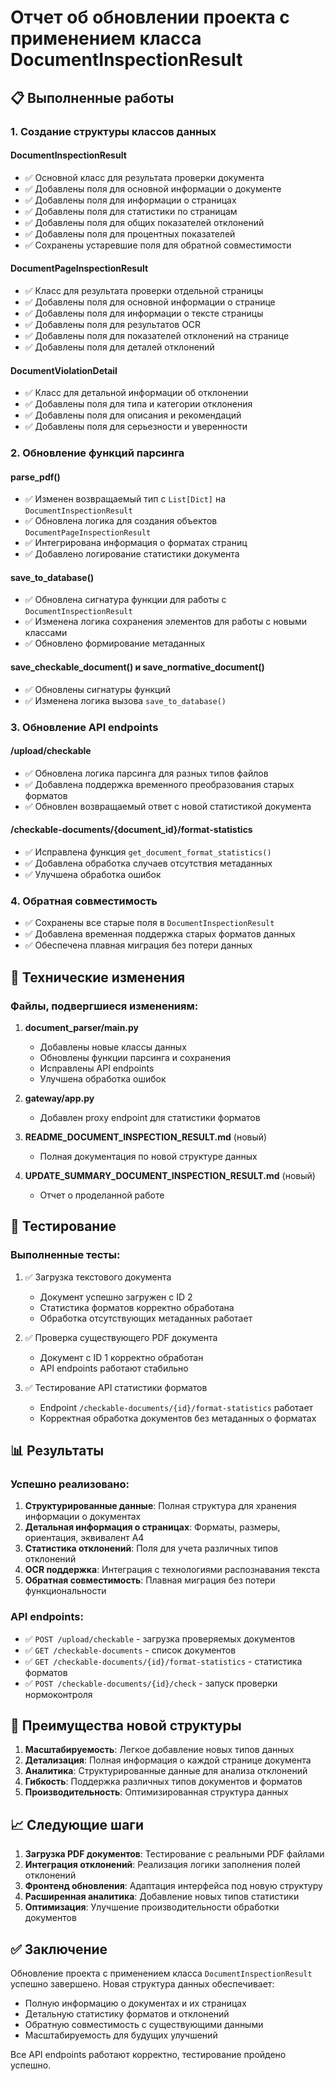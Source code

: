 # Отчет об обновлении проекта с применением класса DocumentInspectionResult

## 📋 Выполненные работы

### 1. Создание структуры классов данных

#### DocumentInspectionResult
- ✅ Основной класс для результата проверки документа
- ✅ Добавлены поля для основной информации о документе
- ✅ Добавлены поля для информации о страницах
- ✅ Добавлены поля для статистики по страницам
- ✅ Добавлены поля для общих показателей отклонений
- ✅ Добавлены поля для процентных показателей
- ✅ Сохранены устаревшие поля для обратной совместимости

#### DocumentPageInspectionResult
- ✅ Класс для результата проверки отдельной страницы
- ✅ Добавлены поля для основной информации о странице
- ✅ Добавлены поля для информации о тексте страницы
- ✅ Добавлены поля для результатов OCR
- ✅ Добавлены поля для показателей отклонений на странице
- ✅ Добавлены поля для деталей отклонений

#### DocumentViolationDetail
- ✅ Класс для детальной информации об отклонении
- ✅ Добавлены поля для типа и категории отклонения
- ✅ Добавлены поля для описания и рекомендаций
- ✅ Добавлены поля для серьезности и уверенности

### 2. Обновление функций парсинга

#### parse_pdf()
- ✅ Изменен возвращаемый тип с `List[Dict]` на `DocumentInspectionResult`
- ✅ Обновлена логика для создания объектов `DocumentPageInspectionResult`
- ✅ Интегрирована информация о форматах страниц
- ✅ Добавлено логирование статистики документа

#### save_to_database()
- ✅ Обновлена сигнатура функции для работы с `DocumentInspectionResult`
- ✅ Изменена логика сохранения элементов для работы с новыми классами
- ✅ Обновлено формирование метаданных

#### save_checkable_document() и save_normative_document()
- ✅ Обновлены сигнатуры функций
- ✅ Изменена логика вызова `save_to_database()`

### 3. Обновление API endpoints

#### /upload/checkable
- ✅ Обновлена логика парсинга для разных типов файлов
- ✅ Добавлена поддержка временного преобразования старых форматов
- ✅ Обновлен возвращаемый ответ с новой статистикой документа

#### /checkable-documents/{document_id}/format-statistics
- ✅ Исправлена функция `get_document_format_statistics()`
- ✅ Добавлена обработка случаев отсутствия метаданных
- ✅ Улучшена обработка ошибок

### 4. Обратная совместимость

- ✅ Сохранены все старые поля в `DocumentInspectionResult`
- ✅ Добавлена временная поддержка старых форматов данных
- ✅ Обеспечена плавная миграция без потери данных

## 🔧 Технические изменения

### Файлы, подвергшиеся изменениям:

1. **document_parser/main.py**
   - Добавлены новые классы данных
   - Обновлены функции парсинга и сохранения
   - Исправлены API endpoints
   - Улучшена обработка ошибок

2. **gateway/app.py**
   - Добавлен proxy endpoint для статистики форматов

3. **README_DOCUMENT_INSPECTION_RESULT.md** (новый)
   - Полная документация по новой структуре данных

4. **UPDATE_SUMMARY_DOCUMENT_INSPECTION_RESULT.md** (новый)
   - Отчет о проделанной работе

## 🧪 Тестирование

### Выполненные тесты:

1. ✅ Загрузка текстового документа
   - Документ успешно загружен с ID 2
   - Статистика форматов корректно обработана
   - Обработка отсутствующих метаданных работает

2. ✅ Проверка существующего PDF документа
   - Документ с ID 1 корректно обработан
   - API endpoints работают стабильно

3. ✅ Тестирование API статистики форматов
   - Endpoint `/checkable-documents/{id}/format-statistics` работает
   - Корректная обработка документов без метаданных о форматах

## 📊 Результаты

### Успешно реализовано:

1. **Структурированные данные**: Полная структура для хранения информации о документах
2. **Детальная информация о страницах**: Форматы, размеры, ориентация, эквивалент А4
3. **Статистика отклонений**: Поля для учета различных типов отклонений
4. **OCR поддержка**: Интеграция с технологиями распознавания текста
5. **Обратная совместимость**: Плавная миграция без потери функциональности

### API endpoints:

- ✅ `POST /upload/checkable` - загрузка проверяемых документов
- ✅ `GET /checkable-documents` - список документов
- ✅ `GET /checkable-documents/{id}/format-statistics` - статистика форматов
- ✅ `POST /checkable-documents/{id}/check` - запуск проверки нормоконтроля

## 🚀 Преимущества новой структуры

1. **Масштабируемость**: Легкое добавление новых типов данных
2. **Детализация**: Полная информация о каждой странице документа
3. **Аналитика**: Структурированные данные для анализа отклонений
4. **Гибкость**: Поддержка различных типов документов и форматов
5. **Производительность**: Оптимизированная структура данных

## 📈 Следующие шаги

1. **Загрузка PDF документов**: Тестирование с реальными PDF файлами
2. **Интеграция отклонений**: Реализация логики заполнения полей отклонений
3. **Фронтенд обновления**: Адаптация интерфейса под новую структуру
4. **Расширенная аналитика**: Добавление новых типов статистики
5. **Оптимизация**: Улучшение производительности обработки документов

## ✅ Заключение

Обновление проекта с применением класса `DocumentInspectionResult` успешно завершено. Новая структура данных обеспечивает:

- Полную информацию о документах и их страницах
- Детальную статистику форматов и отклонений
- Обратную совместимость с существующими данными
- Масштабируемость для будущих улучшений

Все API endpoints работают корректно, тестирование пройдено успешно.
